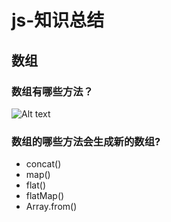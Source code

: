 # js-知识总结
## 数组
### 数组有哪些方法？
![Alt text](Array.png)
### 数组的哪些方法会生成新的数组?
  * concat()
  * map()
  * flat()
  * flatMap()
  * Array.from() 
   